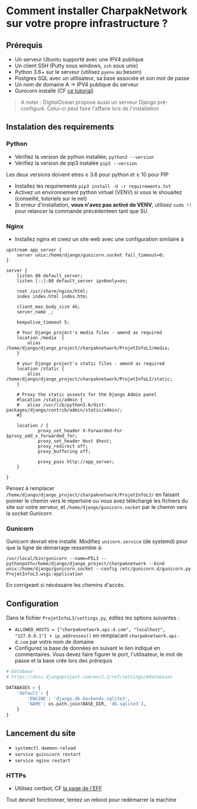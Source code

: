 # Comment installer CharpakNetwork sur votre propre infrastructure ?

## Prérequis

- Un serveur Ubuntu supporté avec une IPV4 publique
- Un client SSH (Putty sous windows, `ssh` sous unix)
- Python 3.6+ sur le serveur (utilisez `pyenv` au besoin)
- Postgres SQL avec un utilisateur, sa base associée et son mot de passe
- Un nom de domaine A -> IPV4 publique du serveur
- Gunicorn installé (CF [ce tutorial](https://www.digitalocean.com/community/tutorials/how-to-install-and-configure-django-with-postgres-nginx-and-gunicorn))

> A noter : DigitalOcean propose aussi un serveur Django pré-configuré. Celui-ci peut faire l'affaire lors de l'installation

## Instalation des requirements

### Python

- Vérifiez la version de python installée, `python3 --version`
- Vérifiez la version de pip3 instalée `pip3 --version`

Les deux versions doivent etres ≥ 3.6 pour python et ≥ 10 pour PIP

- Installez les requirements `pip3 install -U -r requirements.txt`
- Activez un environnement python virtuel (VENV) si vous le shouaitez (conseillé, tutoriels sur le net)
- Si erreur d'installation, **vous n'avez pas activé de VENV**, utilisez `sudo !!` pour relancer la commande précédenteen tant que SU

### Nginx

- Installez nginx et creez un site web avec une configuration similaire à 

```nginx
upstream app_server {
    server unix:/home/django/gunicorn.socket fail_timeout=0;
}

server {
    listen 80 default_server;
    listen [::]:80 default_server ipv6only=on;

    root /usr/share/nginx/html;
    index index.html index.htm;

    client_max_body_size 4G;
    server_name _;

    keepalive_timeout 5;

    # Your Django project's media files - amend as required
    location /media  {
        alias /home/django/django_project/charpaknetwork/ProjetInfoL3/media;
    }

    # your Django project's static files - amend as required
    location /static {
        alias /home/django/django_project/charpaknetwork/ProjetInfoL3/static;
    }

    # Proxy the static assests for the Django Admin panel
    #location /static/admin {
    #   alias /usr/lib/python3.6/dist-packages/django/contrib/admin/static/admin/;
    #}

    location / {
            proxy_set_header X-Forwarded-For $proxy_add_x_forwarded_for;
            proxy_set_header Host $host;
            proxy_redirect off;
            proxy_buffering off;

            proxy_pass http://app_server;
    }

}
```

Pensez à remplacer `/home/django/django_project/charpaknetwork/ProjetInfoL3/` en faisant pointer le chemin vers le répertoire ou vous avez téléchargé les fichiers du site sur votre serveur, et `/home/django/gunicorn.socket` par le chemin vers la socket Gunicorn 

### Gunicorn

Gunicorn devrait etre installé. Modifiez `unicorn.service` (de systemd) pour que la ligne de démarrage ressemble à:

`/usr/local/bin/gunicorn --name=PIL3 --pythonpath=/home/django/django_project/charpaknetwork --bind unix:/home/django/gunicorn.socket --config /etc/gunicorn.d/gunicorn.py ProjetInfoL3.wsgi:application`

En corrigeant si nécéssaire les chemins d'accés.

## Configuration

Dans le fichier `ProjetInfoL3/settings.py`, éditez les options suivantes :

- `ALLOWED_HOSTS = ["charpaknetwork.api-d.com", "localhost", "127.0.0.1"] + ip_addresses()` en remplacant `charpaknetwork.api-d.com` par votre nom de domaine
- Configurez la base de données en suivant le lien indiqué en commentaires. Vous devez faire figurer le port, l'utilisateur, le mot de passe et la base crée lors des prérequis
```python
# Database
# https://docs.djangoproject.com/en/2.1/ref/settings/#databases

DATABASES = {
    'default': {
        'ENGINE': 'django.db.backends.sqlite3',
        'NAME': os.path.join(BASE_DIR, 'db.sqlite3'),
    }
}
```

## Lancement du site

- `systemctl daemon-reload`
- `service guinicorn restart`
- `service nginx restart`

### HTTPs

- Utilisez certbot, CF [la page de l'EFF](https://certbot.eff.org/lets-encrypt/ubuntubionic-nginx)


Tout devrait fonctionner, tentez un reboot pour redémarrer la machine

